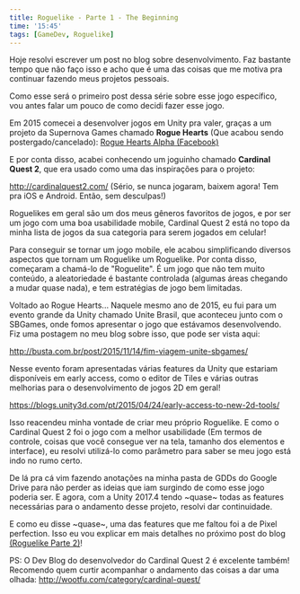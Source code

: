 ```yaml
---
title: Roguelike - Parte 1 - The Beginning
time: '15:45'
tags: [GameDev, Roguelike]
---
```


Hoje resolvi escrever um post no blog sobre desenvolvimento.
Faz bastante tempo que não faço isso e acho que é uma das coisas que me motiva pra continuar fazendo meus projetos pessoais.

Como esse será o primeiro post dessa série sobre esse jogo específico, vou antes falar um pouco de como decidi fazer esse jogo.

Em 2015 comecei a desenvolver jogos em Unity pra valer, graças a um projeto da Supernova Games chamado **Rogue Hearts** (Que acabou sendo postergado/cancelado):
[Rogue Hearts Alpha (Facebook)](https://www.facebook.com/SupernovaIndieGames/photos/a.412007025566718.1073741828.383910141709740/677427512358000/?type=3)

E por conta disso, acabei conhecendo um joguinho chamado **Cardinal Quest 2**, que era usado como uma das inspirações para o projeto:

<http://cardinalquest2.com/> (Sério, se nunca jogaram, baixem agora! Tem pra iOS e Android. Então, sem desculpas!)

Roguelikes em geral são um dos meus gêneros favoritos de jogos, e por ser um jogo com uma boa usabilidade mobile, Cardinal Quest 2 está no topo da minha lista de jogos da sua categoria para serem jogados em celular!

Para conseguir se tornar um jogo mobile, ele acabou simplificando diversos aspectos que tornam um Roguelike um Roguelike. Por conta disso, começaram a chamá-lo de "Roguelite". É um jogo que não tem muito conteúdo, a aleatoriedade é bastante controlada (algumas áreas chegando a mudar quase nada), e tem estratégias de jogo bem limitadas. 

Voltado ao Rogue Hearts... Naquele mesmo ano de 2015, eu fui para um evento grande da Unity chamado Unite Brasil, que aconteceu junto com o SBGames, onde fomos apresentar o jogo que estávamos desenvolvendo. Fiz uma postagem no meu blog sobre isso, que pode ser vista aqui:

<http://busta.com.br/post/2015/11/14/fim-viagem-unite-sbgames/>

Nesse evento foram apresentadas várias features da Unity que estariam disponíveis em early access, como o editor de Tiles e várias outras melhorias para o desenvolvimento de jogos 2D em geral!

<https://blogs.unity3d.com/pt/2015/04/24/early-access-to-new-2d-tools/>

Isso reacendeu minha vontade de criar meu próprio Roguelike. E como o Cardinal Quest 2 foi o jogo com a melhor usabilidade (Em termos de controle, coisas que você consegue ver na tela, tamanho dos elementos e interface), eu resolvi utilizá-lo como parâmetro para saber se meu jogo está indo no rumo certo.

De lá pra cá vim fazendo anotações na minha pasta de GDDs do Google Drive para não perder as ideias que iam surgindo de como esse jogo poderia ser. E agora, com a Unity 2017.4 tendo ~quase~ todas as features necessárias para o andamento desse projeto, resolvi dar continuidade.

E como eu disse ~quase~, uma das features que me faltou foi a de Pixel perfection. Isso eu vou explicar em mais detalhes no próximo post do blog [(Roguelike Parte 2)](https://busta.dev/blog/2018/06/24/roguelike-p2/)!

PS: O Dev Blog do desenvolvedor do Cardinal Quest 2 é excelente também! Recomendo quem curtir acompanhar o andamento das coisas a dar uma olhada: <http://wootfu.com/category/cardinal-quest/>